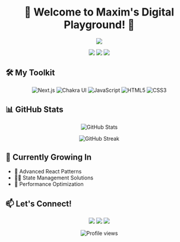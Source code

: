 <h1 align="center">🚀 Welcome to Maxim's Digital Playground! 🎨</h1>

<p align="center">
  <img src="https://readme-typing-svg.herokuapp.com/?lines=Front-End+Alchemist;Next.js+Enthusiast;UI/UX+Adventurer&center=true&width=380&height=50">
</p>

<p align="center">
  <a href="https://your-website.com"><img src="https://img.shields.io/badge/Website-YourWebsite-blue?style=flat-square&logo=google-chrome"></a>
  <a href="https://linkedin.com/in/yourusername"><img src="https://img.shields.io/badge/-LinkedIn-0e76a8?style=flat-square&logo=Linkedin&logoColor=white"></a>
  <a href="https://twitter.com/yourusername"><img src="https://img.shields.io/badge/-Twitter-00acee?style=flat-square&logo=Twitter&logoColor=white"></a>
</p>

## 🛠️ My Toolkit

<p align="center">
  <img src="https://img.shields.io/badge/Next.js-black?style=for-the-badge&logo=next.js&logoColor=white" alt="Next.js"/>
  <img src="https://img.shields.io/badge/chakra-%234ED1C5.svg?style=for-the-badge&logo=chakraui&logoColor=white" alt="Chakra UI"/>
  <img src="https://img.shields.io/badge/javascript-%23323330.svg?style=for-the-badge&logo=javascript&logoColor=%23F7DF1E" alt="JavaScript"/>
  <img src="https://img.shields.io/badge/html5-%23E34F26.svg?style=for-the-badge&logo=html5&logoColor=white" alt="HTML5"/>
  <img src="https://img.shields.io/badge/css3-%231572B6.svg?style=for-the-badge&logo=css3&logoColor=white" alt="CSS3"/>
</p>

## 📊 GitHub Stats

<p align="center">
  <img src="https://github-readme-stats.vercel.app/api?username=mixer159&show_icons=true&theme=radical" alt="GitHub Stats" />
</p>

<p align="center">
  <img src="https://github-readme-streak-stats.herokuapp.com/?user=mixer159&theme=radical" alt="GitHub Streak" />
</p>

## 🌱 Currently Growing In

- 🧠 Advanced React Patterns
- 🏋️‍♂️ State Management Solutions
- 🚀 Performance Optimization

## 📫 Let's Connect!

<p align="center">
  <a href="mailto:your.email@example.com"><img src="https://img.shields.io/badge/Email-D14836?style=for-the-badge&logo=gmail&logoColor=white"/></a>
  <a href="https://twitter.com/yourusername"><img src="https://img.shields.io/badge/Twitter-1DA1F2?style=for-the-badge&logo=twitter&logoColor=white"/></a>
  <a href="https://www.linkedin.com/in/yourusername/"><img src="https://img.shields.io/badge/LinkedIn-0077B5?style=for-the-badge&logo=linkedin&logoColor=white"/></a>
</p>

<p align="center">
  <img src="https://komarev.com/ghpvc/?username=yourusername&color=blueviolet" alt="Profile views" />
</p>
